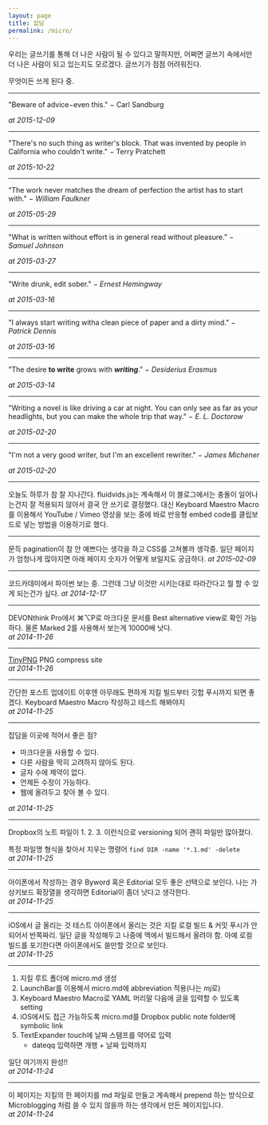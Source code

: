 ```yaml
---
layout: page
title: 잡담
permalink: /micro/
---
```

우리는 글쓰기를 통해 더 나은 사람이 될 수 있다고 말하지만, 어쩌면 글쓰기 속에서만 더 나은 사람이 되고 있는지도 모르겠다. 글쓰기가 점점 어려워진다.

무엇이든 쓰게 된다 중.

***

"Beware of advice−even this." − Carl Sandburg

*at 2015-12-09*

***

"There's no such thing as writer's block. That was invented by people in California who couldn't write." − Terry Pratchett

*at 2015-10-22*

***


“The work never matches the dream of perfection the artist has to start with." *− William Faulkner*

*at 2015-05-29*

***

"What is written without effort is in general read without pleasure." − *Samuel Johnson*

*at 2015-03-27*

***

"Write drunk, edit sober."  − *Ernest Hemingway*

*at 2015-03-16*

***

"I always start writing witha clean piece of paper and a dirty mind." − *Patrick Dennis*

*at 2015-03-16*

***

"The desire **to write** grows with ***writing***." − *Desiderius Erasmus*

*at 2015-03-14*

***

"Writing a novel is like driving a car at night. You can only see as far as your headlights, but you can make the whole trip that way." − *E. L. Doctorow*

*at 2015-02-20*

***

"I'm not a very good writer, but I'm an excellent rewriter." − *James Michener*

*at 2015-02-20*

***

오늘도 하루가 참 잘 지나간다. fluidvids.js는 계속해서 이 블로그에서는 충돌이 일어나는건지 잘 적용되지 않아서 결국 안 쓰기로 결정했다. 대신 Keyboard Maestro Macro를 이용해서 YouTube / Vimeo 영상을 보는 중에 바로 반응형 embed code를 클립보드로 넣는 방법을 이용하기로 했다.

***

문득 pagination이 참 안 예쁘다는 생각을 하고 CSS를 고쳐볼까 생각중. 일단 페이지가 엄청나게 많아지면 아래 페이지 숫자가 어떻게 보일지도 궁금하다.
*at 2015-02-09*

***



코드카데미에서 파이썬 보는 중. 그런데 그냥 이것만 시키는대로 따라간다고 뭘 할 수 있게 되는건가 싶다.
*at 2014-12-17*

***

DEVONthink Pro에서 ⌘⌥P로 마크다운 문서를 Best alternative view로 확인 가능하다. 물론 Marked 2를 사용해서 보는게 10000배 낫다.  
*at 2014-11-26*

***

[TinyPNG](https://tinypng.com/ "TinyPNG – Compress PNG images while preserving transparency")
PNG compress site  
*at 2014-11-26*

***

간단한 포스트 업데이트 이후엔 아무래도 편하게 지킬 빌드부터 깃헙 푸시까지 되면 좋겠다.
Keyboard Maestro Macro 작성하고 테스트 해봐야지  
*at 2014-11-25*

***

잡담을 이곳에 적어서 좋은 점?

* 마크다운을 사용할 수 있다.
* 다른 사람을 딱히 고려하지 않아도 된다.
* 글자 수에 제약이 없다.
* 언제든 수정이 가능하다.
* 웹에 올려두고 찾아 볼 수 있다.

*at 2014-11-25*

***

Dropbox의 노트 파일이 1. 2. 3. 이런식으로 versioning 되어 괜히 파일만 많아졌다.

특정 파일명 형식을 찾아서 지우는 명령어
`find DIR -name '*.1.md' -delete`  
*at 2014-11-25*

***

아이폰에서 작성하는 경우 Byword 혹은 Editorial 모두 좋은 선택으로 보인다. 나는 가상키보드 확장열을 생각하면 Editorial이 좀더 낫다고 생각한다.  
*at 2014-11-25*

***

iOS에서 글 올리는 것 테스트
아이폰에서 올리는 것은 지킬 로컬 빌드 & 커밋 푸시가 안 되어서 반쪽짜리.
일단 글을 작성해두고 나중에 맥에서 빌드해서 올려야 함. 아예 로컬 빌드를 포기한다면 아이폰에서도 쓸만할 것으로 보인다.  
*at 2014-11-25*

***

1. 지킬 루트 폴더에 micro.md 생성
2. LaunchBar를 이용해서 micro.md에 abbreviation 적용(나는 *mj*로)
3. Keyboard Maestro Macro로 YAML 머리말 다음에 글을 입력할 수 있도록 setting
4. iOS에서도 접근 가능하도록 micro.md를 Dropbox public note folder에 symbolic link
5. TextExpander touch에 날짜 스탬프를 약어로 입력
	* dateqq 입력하면 개행 + 날짜 입력까지  

일단 여기까지 완성!!  
*at 2014-11-24*

***

이 페이지는 지킬의 한 페이지를 md 파일로 만들고 계속해서 prepend 하는 방식으로 Microblogging 처럼 쓸 수 있지 않을까 하는 생각에서 만든 페이지입니다.  
*at 2014-11-24*

